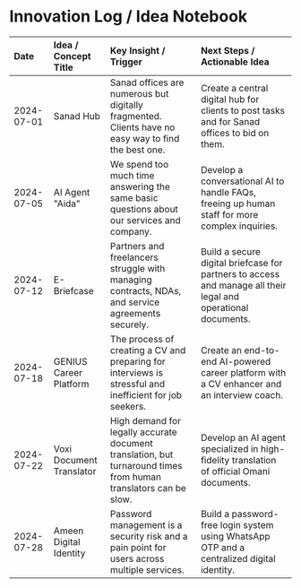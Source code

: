 
# Innovation Log / Idea Notebook

| Date       | Idea / Concept Title | Key Insight / Trigger                               | Next Steps / Actionable Idea    |
| :--------- | :------------------- | :-------------------------------------------------- | :------------------------------ |
| 2024-07-01 | Sanad Hub            | Sanad offices are numerous but digitally fragmented. Clients have no easy way to find the best one. | Create a central digital hub for clients to post tasks and for Sanad offices to bid on them. |
| 2024-07-05 | AI Agent "Aida"      | We spend too much time answering the same basic questions about our services and company. | Develop a conversational AI to handle FAQs, freeing up human staff for more complex inquiries. |
| 2024-07-12 | E-Briefcase          | Partners and freelancers struggle with managing contracts, NDAs, and service agreements securely. | Build a secure digital briefcase for partners to access and manage all their legal and operational documents. |
| 2024-07-18 | GENIUS Career Platform | The process of creating a CV and preparing for interviews is stressful and inefficient for job seekers. | Create an end-to-end AI-powered career platform with a CV enhancer and an interview coach. |
| 2024-07-22 | Voxi Document Translator | High demand for legally accurate document translation, but turnaround times from human translators can be slow. | Develop an AI agent specialized in high-fidelity translation of official Omani documents. |
| 2024-07-28 | Ameen Digital Identity | Password management is a security risk and a pain point for users across multiple services. | Build a password-free login system using WhatsApp OTP and a centralized digital identity. |


